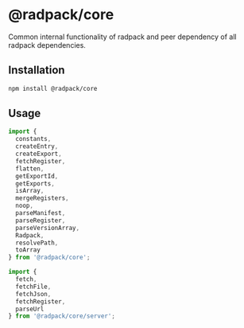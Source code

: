 # @radpack/core
Common internal functionality of radpack and peer dependency of all radpack dependencies.


## Installation
```sh
npm install @radpack/core
```


## Usage
```js
import {
  constants,
  createEntry,
  createExport,
  fetchRegister,
  flatten,
  getExportId,
  getExports,
  isArray,
  mergeRegisters,
  noop,
  parseManifest,
  parseRegister,
  parseVersionArray,
  Radpack,
  resolvePath,
  toArray
} from '@radpack/core';

import {
  fetch,
  fetchFile,
  fetchJson,
  fetchRegister,
  parseUrl
} from '@radpack/core/server';
```


